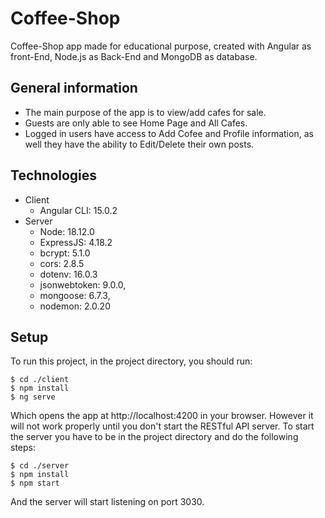 # Coffee-Shop
Coffee-Shop app made for educational purpose, created with Angular as front-End, Node.js as Back-End and MongoDB as database.

## General information
* The main purpose of the app is to view/add cafes for sale.
* Guests are only able to see Home Page and All Cafes.
* Logged in users have access to Add Cofee and Profile information, as well they have the ability to Edit/Delete their own posts.

## Technologies 
* Client
    * Angular CLI: 15.0.2
* Server
    * Node: 18.12.0
    * ExpressJS: 4.18.2
    * bcrypt: 5.1.0
    * cors: 2.8.5
    * dotenv: 16.0.3
    * jsonwebtoken: 9.0.0,
    * mongoose: 6.7.3,
    * nodemon: 2.0.20
## Setup
To run this project, in the project directory, you should run:

```
$ cd ./client
$ npm install
$ ng serve
```
Which opens the app at http://localhost:4200 in your browser.
However it will not work properly until you don't start the RESTful API server.
To start the server you have to be in the project directory and do the following steps:

```
$ cd ./server
$ npm install
$ npm start
```

And the server will start listening on port 3030.